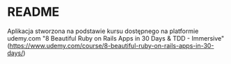 # README

Aplikacja stworzona na podstawie kursu dostępnego na platformie udemy.com "8 Beautiful Ruby on Rails Apps in 30 Days & TDD - Immersive" (https://www.udemy.com/course/8-beautiful-ruby-on-rails-apps-in-30-days/)

